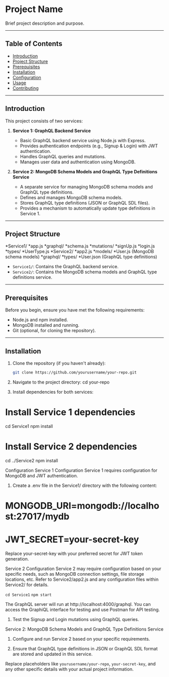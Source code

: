 # Project Name

Brief project description and purpose.

---

## Table of Contents

- [Introduction](#introduction)
- [Project Structure](#project-structure)
- [Prerequisites](#prerequisites)
- [Installation](#installation)
- [Configuration](#configuration)
- [Usage](#usage)
- [Contributing](#contributing)


---

## Introduction

This project consists of two services:

1. **Service 1: GraphQL Backend Service**
    - Basic GraphQL backend service using Node.js with Express.
    - Provides authentication endpoints (e.g., Signup & Login) with JWT authentication.
    - Handles GraphQL queries and mutations.
    - Manages user data and authentication using MongoDB.

2. **Service 2: MongoDB Schema Models and GraphQL Type Definitions Service**
    - A separate service for managing MongoDB schema models and GraphQL type definitions.
    - Defines and manages MongoDB schema models.
    - Stores GraphQL type definitions (JSON or GraphQL SDL files).
    - Provides a mechanism to automatically update type definitions in Service 1.

---

## Project Structure

*Service1/
    *app.js
    *graphql/
        *schema.js
        *mutations/
            *signUp.js
            *login.js
        *types/
        *UserType.js
*Service2/
    *app2.js
    *models/
        *User.js (MongoDB schema models)
    *graphql/
        *types/
        *User.json (GraphQL type definitions)


- `Service1/`: Contains the GraphQL backend service.
- `Service2/`: Contains the MongoDB schema models and GraphQL type definitions service.

---

## Prerequisites

Before you begin, ensure you have met the following requirements:

- Node.js and npm installed.
- MongoDB installed and running.
- Git (optional, for cloning the repository).

---

## Installation

1. Clone the repository (if you haven't already):

   ```bash
   git clone https://github.com/yourusername/your-repo.git

2. Navigate to the project directory:
cd your-repo
3. Install dependencies for both services:
# Install Service 1 dependencies
cd Service1
npm install

# Install Service 2 dependencies
cd ../Service2
npm install

Configuration
Service 1 Configuration
Service 1 requires configuration for MongoDB and JWT authentication.

1. Create a .env file in the Service1/ directory with the following content:

# MONGODB_URI=mongodb://localhost:27017/mydb
# JWT_SECRET=your-secret-key

Replace your-secret-key with your preferred secret for JWT token generation.

Service 2 Configuration
Service 2 may require configuration based on your specific needs, such as MongoDB connection settings, 
file storage locations, etc. Refer to Service2/app2.js and any configuration files within Service2/ for details.

`cd Service1`
`npm start`

The GraphQL server will run at http://localhost:4000/graphql. You can access the GraphiQL interface for testing and use Postman for API testing.

1. Test the Signup and Login mutations using GraphQL queries.

Service 2: MongoDB Schema Models and GraphQL Type Definitions Service

1. Configure and run Service 2 based on your specific requirements.

2. Ensure that GraphQL type definitions in JSON or GraphQL SDL format are stored and updated in this service.


Replace placeholders like `yourusername/your-repo`, `your-secret-key`, and any other specific details with your actual project information.


